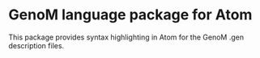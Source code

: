 # GenoM language package for Atom

This package provides syntax highlighting in Atom for the GenoM .gen description files.

